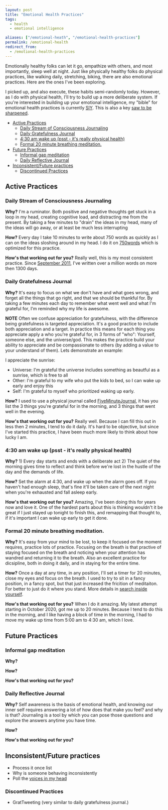 ```yaml
---
layout: post
title: "Emotional Health Practices"
tags:
  - health
  - emotional intelligence

aliases: ["/emotional-heath", "/emotional-health-practices"]
permalink: /emotional-health
redirect_from:
  - /emotional-health-practices
---
```


Emotionally healthy folks can let it go, empathize with others, and most importantly, sleep well at night. Just like physically healthy folks do physical practices, like walking daily, stretching, biking, there are also emotional practices. Here are the ones I've been exploring.

I picked up, and also execute, these habits semi-randomly today. However, as I do with physical health, I'll try to build up a more deliberate system. If you're interested in building up your emotional intelligence, my "bible" for emotional health practices is currently [SIY](/search-inside-yourself). This is also a key [saw to be sharpened](/sharpen-the-saw).

<!-- prettier-ignore-start -->
<!-- vim-markdown-toc GFM -->

- [Active Practices](#active-practices)
    - [Daily Stream of Consciousness Journaling](#daily-stream-of-consciousness-journaling)
    - [Daily Gratefulness Journal](#daily-gratefulness-journal)
    - [4:30 am wake up (psst - it's really physical health)](#430-am-wake-up-psst---its-really-physical-health)
    - [Formal 20 minute breathing meditation.](#formal-20-minute-breathing-meditation)
- [Future Practices](#future-practices)
    - [Informal gap meditation](#informal-gap-meditation)
    - [Daily Reflective Journal](#daily-reflective-journal)
- [Inconsistent/Future practices](#inconsistentfuture-practices)
    - [Discontinued Practices](#discontinued-practices)

<!-- vim-markdown-toc -->
<!-- prettier-ignore-end -->

## Active Practices

### Daily Stream of Consciousness Journaling

**Why?** I'm a ruminator. Both positive and negative thoughts get stuck in a loop in my head, creating cognitive load, and distracting me from the present. By taking a few minutes to "drain" the ideas in my head, many of the ideas will go away, or at least be much less interrupting

**How?** Every day I take 10 minutes to write about 750 words as quickly as I can on the ideas sloshing around in my head. I do it on [750words](http://www.750words.com) which is optimized for this practice.

**How's that working out for you?** Really well, this is my most consistent practice. Since [September 2011](http://ighealth.blogspot.com/2012/01/750wordscom.html), I've written over a million words on more then 1300 days.

### Daily Gratefulness Journal

**Why?** It's easy to focus on what we don't have and what goes wrong, and forget all the things that go right, and that we should be thankful for. By taking a few minutes each day to remember what went well and what I'm grateful for, I'm reminded why my life is awesome.

**NOTE** Often we confuse appreciation for gratefulness, with the difference being gratefulness is targeted appreciation. It's a good practice to include both appreciation and a target. In practice this means for each thing you appreciate apply a who you're grateful for, in 3 forms of "who": Yourself, someone else, and the universe/god. This makes the practice build your ability to appreciate and be compassionate to others (by adding a value to your understand of them). Lets demonstrate an example:

I appreciate the sunrise:

- Universe: I'm grateful the universe includes something as beautful as a sunrise, which is free to all
- Other: I'm grateful to my wife who put the kids to bed, so I can wake up early and enjoy this
- Self: I'm grateful to myself who prioritized waking up early.

**How?** I used to use a physical journal called [FiveMinuteJournal](http://www.FiveMinuteJournal.com), it has you list the 3 things you're grateful for in the morning, and 3 things that went well in the evening.

**How's that working out for you?** Really well. Because I can fill this out in less then 2 minutes, I tend to do it daily. It's hard to be objective, but since I've started this practice, I have been much more likely to think about how lucky I am.

### 4:30 am wake up (psst - it's really physical health)

**Why?** 1) Every day starts and ends with a deliberate act 2) The quiet of the morning gives time to reflect and think before we're lost in the hustle of the day and the demands of life.

**How?** Set the alarm at 4:30, and wake up when the alarm goes off. If you haven't had enough sleep, that's fine it'll be taken care of the next night when you're exhausted and fall asleep early.

**How's that working out for you?** Amazing, I've been doing this for years now and love it. One of the hardest parts about this is thinking wouldn't it be great if I just stayed up tonight to finish this, and remapping that thought to, if it's important I can wake up early to get it done.

### Formal 20 minute breathing meditation.

**Why?** It's easy from your mind to be lost, to keep it focused on the moment requires, practice lots of practice. Focusing on the breath is that practive of staying focused on the breath and noticing when your attention has wandred and returning it to the breath. Also an excellent practice for dicsipline, both in doing it daily, and in staying for the entire time.

**How?** Once a day at any time, in any position, I'll set a timer for 20 minutes, close my eyes and focus on the breath. I used to try to sit in a fancy position, in a fancy spot, but that just increased the fricition of meditaiton. For better to just do it where you stand. More details in [search inside yourself](siy).

**How's that working out for you?** When I do it amazing. My latest attempt starting in October 2020, got me up to 20 minutes. Because I tend to do this in the morning, and I like having a block of time in the morning, I had to move my wake up time from 5:00 am to 4:30 am, which I love.

## Future Practices

### Informal gap meditation

**Why?**

**How?**

**How's that working out for you?**

### Daily Reflective Journal

**Why?** Self awareness is the basis of emotional health, and knowing our inner self requires answering a lot of how does that make you feel? and why is that? Journaling is a tool by which you can pose those questions and explore the answers anytime you have time.

**How?**

**How's that working out for you?**

## Inconsistent/Future practices

- Process it once list
- Why is someone behaving inconsistently
- Poll the [voices in my head](/voices)

### Discontinued Practices

- GratTweeting (very similar to daily gratefulness journal.)
